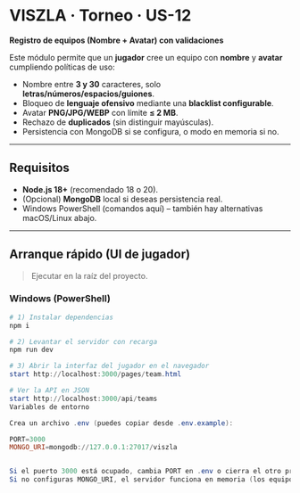 # VISZLA · Torneo · US-12  
**Registro de equipos (Nombre + Avatar) con validaciones**

Este módulo permite que un **jugador** cree un equipo con **nombre** y **avatar** cumpliendo políticas de uso:
- Nombre entre **3 y 30** caracteres, solo **letras/números/espacios/guiones**.
- Bloqueo de **lenguaje ofensivo** mediante una **blacklist configurable**.
- Avatar **PNG/JPG/WEBP** con límite **≤ 2 MB**.
- Rechazo de **duplicados** (sin distinguir mayúsculas).
- Persistencia con MongoDB si se configura, o modo en memoria si no.

---

## Requisitos
- **Node.js 18+** (recomendado 18 o 20).
- (Opcional) **MongoDB** local si deseas persistencia real.
- Windows PowerShell (comandos aquí) – también hay alternativas macOS/Linux abajo.

---

## Arranque rápido (UI de jugador)

> Ejecutar en la raíz del proyecto.

### Windows (PowerShell)

```powershell
# 1) Instalar dependencias
npm i

# 2) Levantar el servidor con recarga
npm run dev

# 3) Abrir la interfaz del jugador en el navegador
start http://localhost:3000/pages/team.html

# Ver la API en JSON
start http://localhost:3000/api/teams
Variables de entorno 

Crea un archivo .env (puedes copiar desde .env.example):

PORT=3000
MONGO_URI=mongodb://127.0.0.1:27017/viszla


Si el puerto 3000 está ocupado, cambia PORT en .env o cierra el otro proceso.
Si no configuras MONGO_URI, el servidor funciona en memoria (los equipos se pierden al reiniciar)

